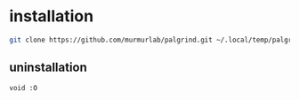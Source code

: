 # installation

```bash
git clone https://github.com/murmurlab/palgrind.git ~/.local/temp/palgrind-1.0 && bash ~/.local/temp/palgrind-1.0/installgrind.sh
```

## uninstallation

```bash
void :O
```
